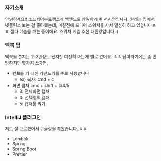 ### 자기소개

안녕하세요!!
소프티어부트캠프에 백엔드로 참여하게 된 서시언입니다.  원래는 집에서 넷플릭스 보는 걸 좋아했는데, 며칠전에 드디어 스위치를 사서 열심히 하고 있습니다ㅎㅎ 젤다 야숨을 깨는 중이에요.
스위치 게임 추천 대환영입니다 :)


### 맥북 팁
맥북을 쓴지는 2-3년정도 됐지만 여전히 아는게 별로 없어요..ㅎㅎ
팁이라기에는 좀 민망하지만 몇가지 쓰자면,

- 컨트롤 키 대신 커맨드키를 주로 사용합니다
	- ex) 복사: cmd + c
- 화면 캡쳐 cmd + shift + 3/4/5
	- 3: 전체화면 캡쳐
	- 4: 선택영역 캡쳐
	- 5: 캡쳐툴 켜기


### IntelliJ 플러그인

저도 잘 모르겠어서 구글링을 해왔습니다..ㅎㅎ

- Lombok
- Spring
- Spring Boot
- Prettier
